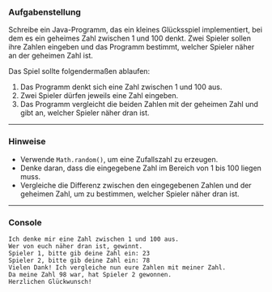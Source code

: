 ### Aufgabenstellung
Schreibe ein Java-Programm, das ein kleines Glücksspiel implementiert, bei dem es ein geheimes Zahl zwischen 1 und 100 denkt. Zwei Spieler sollen ihre Zahlen eingeben und das Programm bestimmt, welcher Spieler näher an der geheimen Zahl ist.

Das Spiel sollte folgendermaßen ablaufen:

1. Das Programm denkt sich eine Zahl zwischen 1 und 100 aus.
2. Zwei Spieler dürfen jeweils eine Zahl eingeben.
3. Das Programm vergleicht die beiden Zahlen mit der geheimen Zahl und gibt an, welcher Spieler näher dran ist.

---

### Hinweise
- Verwende `Math.random()`, um eine Zufallszahl zu erzeugen.
- Denke daran, dass die eingegebene Zahl im Bereich von 1 bis 100 liegen muss.
- Vergleiche die Differenz zwischen den eingegebenen Zahlen und der geheimen Zahl, um zu bestimmen, welcher Spieler näher dran ist.

---

### Console

```plaintext
Ich denke mir eine Zahl zwischen 1 und 100 aus.
Wer von euch näher dran ist, gewinnt.
Spieler 1, bitte gib deine Zahl ein: 23
Spieler 2, bitte gib deine Zahl ein: 78
Vielen Dank! Ich vergleiche nun eure Zahlen mit meiner Zahl.
Da meine Zahl 98 war, hat Spieler 2 gewonnen.
Herzlichen Glückwunsch!
```
